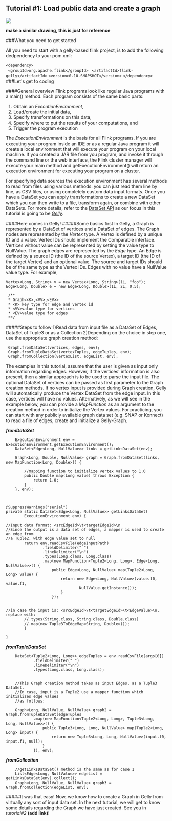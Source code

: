 ## Tutorial #1: Load public data and create a graph

![](http://leap2it.files.wordpress.com/2013/04/lets_get_started_shout.jpg)

   **make a similar drawing, this is just for reference**


###What you need to get started

All you need to start with a gelly-based flink project, is to add the following dedpendency to your pom.xml:

`<dependency> `              
   ` <groupId>org.apache.flink</groupId>`
   ` <artifactId>flink-gelly</artifactId>`
    `<version>0.10-SNAPSHOT</version>`
`</dependency>`
###Let's get to coding

####General overview
Flink programs look like regular Java programs with a main() method. Each program consists of the same basic parts:
1. Obtain an *ExecutionEnvironment*,
2. Load/create the initial data,
3. Specify transformations on this data,
4. Specify where to put the results of your computations, and
5. Trigger the program execution

The *ExecutionEnvironment* is the basis for all Flink programs. If you are executing your program inside an IDE or as a regular Java program it will create a local environment that will execute your program on your local machine. If you created a JAR file from you program, and invoke it through the command line or the web interface, the Flink cluster manager will execute your main method and getExecutionEnvironment() will return an execution environment for executing your program on a cluster.

For specifying data sources the execution environment has several methods to read from files using various methods: you can just read them line by line, as CSV files, or using completely custom data input formats. Once you have a DataSet you can apply transformations to create a new DataSet which you can then write to a file, transform again, or combine with other DataSets. For more details, refer to the [DataSet API](https://ci.apache.org/projects/flink/flink-docs-master/apis/programming_guide.html) as our focus in this tutorial is going to be *[Gelly](https://ci.apache.org/projects/flink/flink-docs-master/libs/gelly_guide.html)*.

####Here comes in Gelly! 
#####Some basics first
In Gelly, a Graph is represented by a DataSet of vertices and a DataSet of edges.
The Graph nodes are represented by the *Vertex* type. A Vertex is defined by a unique ID and a value. Vertex IDs should implement the Comparable interface. Vertices without value can be represented by setting the value type to NullValue.
The graph edges are represented by the *Edge* type. An Edge is defined by a source ID (the ID of the source Vertex), a target ID (the ID of the target Vertex) and an optional value. The source and target IDs should be of the same type as the Vertex IDs. Edges with no value have a NullValue value type.
For example,

    Vertex<Long, String> v = new Vertex<Long, String>(1L, "foo");
    Edge<Long, Double> e = new Edge<Long, Double>(1L, 2L, 0.5);
   
     /**
     * Graph<<K>,<VV>,<EV>>
	 * <K> key type for edge and vertex id
	 * <VV>value type for vertices
	 * <EV>value type for edges
	 **/


#####Steps to follow
 1)Read data from input file as a DataSet of Edges, DataSet of Tuple3 or as a Collection
 2)Depending on the choice in step one, use the appropriate graph creation method:

     Graph.fromDataSet(vertices, edges, env);
     Graph.fromTupleDataSet(vertexTuples, edgeTuples, env);
     Graph.fromCollection(vertexList, edgeList, env);


 The examples in this tutorial, assume that the user is given as input only information regarding edges. However, if the vertices' information is also present, then a similar approach is to be used to parse the input file. The optional DataSet of vertices can be passed as first parameter to the Graph creation methods. 
 If no vertex input is provided during Graph creation, Gelly will automatically produce the Vertex DataSet from the edge input. In this case, vertices will have no values. Alternatively, as we will see in the example below, you can provide a *MapFunction* as an argument to the creation method in order to initialize the Vertex values.
 For practicing, you can start with any publicly available graph data set (e.g. SNAP or Konnect) to read a file of edges, create and initialize a Gelly-Graph.

***fromDataSet*** 

		ExecutionEnvironment env = ExecutionEnvironment.getExecutionEnvironment();
		DataSet<Edge<Long, NullValue>> links = getLinksDataSet(env);
		
		Graph<Long, Double, NullValue> graph = Graph.fromDataSet(links, new MapFunction<Long, Double>() {

			//mapping function to initialize vertex values to 1.0
			public Double map(Long value) throws Exception {
				return 1.0;
			}
		}, env);



	@SuppressWarnings("serial")
	private static DataSet<Edge<Long, NullValue>> getLinksDataSet(
			ExecutionEnvironment env) {		

    //Input data format: <srcEdgeId>\t<targetEdgeId>\n
    //Since the output is a data set of edges, a mapper is used to create an edge from
    //a Tuple2, with edge value set to null 
			return env.readCsvFile(edgeInputPath)
					.fieldDelimiter(" ")
					.lineDelimiter("\n")
					.types(Long.class, Long.class)
					.map(new MapFunction<Tuple2<Long, Long>, Edge<Long, NullValue>>() {
						public Edge<Long, NullValue> map(Tuple2<Long, Long> value) {
							return new Edge<Long, NullValue>(value.f0, value.f1,
									NullValue.getInstance());
							}
						});

			
    //in case the input is: <srcEdgeId>\t<targetEdgeId>\t<EdgeValue>\n, replace with:
			//.types(String.class, String.class, Double.class)
			//.map(new Tuple3ToEdgeMap<String, Double>());
			}

	}



***fromTupleDataSet*** 

		DataSet<Tuple2<Long, Long>> edgeTuples = env.readCsvFile(args[0])
				.fieldDelimiter(" ")
				.lineDelimiter("\n")
				.types(Long.class, Long.class);
		
		
		//This Graph creation method takes as input Edges, as a Tuple3 DataSet.
        //In case, input is a Tuple2 use a mapper function which initializes edge values
        //as follows:

		Graph<Long, NullValue, NullValue> graph2 = Graph.fromTupleDataSet(edgeTuples
				.map(new MapFunction<Tuple2<Long, Long>, Tuple3<Long, Long, NullValue>>() {
					public Tuple3<Long, Long, NullValue> map(Tuple2<Long, Long> input) {
						return new Tuple3<Long, Long, NullValue>(input.f0, input.f1, null);
					}
				}), env);



***fromCollection***

        //getLinksDataSet() method is the same as for case 1
		List<Edge<Long, NullValue>> edgeList = getLinksDataSet(env).collect();
		Graph<Long, NullValue, NullValue> graph3 = Graph.fromCollection(edgeList, env);


#####It was that easy!
Now, we know how to create a Graph in Gelly from virtually any sort of input data set. In the next tutorial, we will get to know some details regarding the Graph we have just created. See you in *tutorial#2* **(add link)**! 